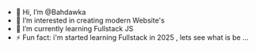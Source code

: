 - 👋 Hi, I’m @Bahdawka
- 👀 I’m interested in creating modern Website's
- 🌱 I’m currently learning Fullstack JS
- ⚡ Fun fact: i'm started learning Fullstack in 2025 , lets see what is be ... 
